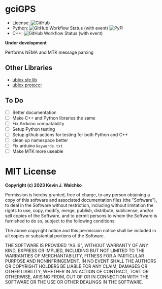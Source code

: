# gciGPS

- License: ![GitHub](https://img.shields.io/github/license/the-guild-of-calamitous-intent/gciGps)
- Python: ![GitHub Workflow Status (with event)](https://img.shields.io/github/actions/workflow/status/the-guild-of-calamitous-intent/gciGps/python.yaml)
![PyPI](https://img.shields.io/pypi/v/squaternion)
- C++: ![GitHub Workflow Status (with event)](https://img.shields.io/github/actions/workflow/status/the-guild-of-calamitous-intent/gciGps/cpp.yaml)

**Under development**

Performs NEMA and MTK message parsing

## Other Libraries

- [ublox sfe lib](https://github.com/sparkfun/SparkFun_u-blox_GNSS_Arduino_Library)
- [ublox protocol](https://content.u-blox.com/sites/default/files/u-blox-M10-SPG-5.10_InterfaceDescription_UBX-21035062.pdf)

## To Do

- [ ] Better documentation
- [ ] Make C++ and Python libraries the same
- [ ] Fix Arduino compatability
- [ ] Setup Python testing
- [ ] Setup github actions for testing for both Python and C++
- [ ] clean up namespace better
- [ ] Fix arduino `keywords.txt`
- [ ] Make MTK more useable

# MIT License

**Copyright (c) 2023 Kevin J. Walchko**

Permission is hereby granted, free of charge, to any person obtaining a copy
of this software and associated documentation files (the "Software"), to deal
in the Software without restriction, including without limitation the rights
to use, copy, modify, merge, publish, distribute, sublicense, and/or sell
copies of the Software, and to permit persons to whom the Software is
furnished to do so, subject to the following conditions:

The above copyright notice and this permission notice shall be included in all
copies or substantial portions of the Software.

THE SOFTWARE IS PROVIDED "AS IS", WITHOUT WARRANTY OF ANY KIND, EXPRESS OR
IMPLIED, INCLUDING BUT NOT LIMITED TO THE WARRANTIES OF MERCHANTABILITY,
FITNESS FOR A PARTICULAR PURPOSE AND NONINFRINGEMENT. IN NO EVENT SHALL THE
AUTHORS OR COPYRIGHT HOLDERS BE LIABLE FOR ANY CLAIM, DAMAGES OR OTHER
LIABILITY, WHETHER IN AN ACTION OF CONTRACT, TORT OR OTHERWISE, ARISING FROM,
OUT OF OR IN CONNECTION WITH THE SOFTWARE OR THE USE OR OTHER DEALINGS IN THE
SOFTWARE.
